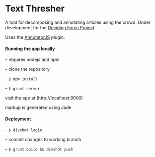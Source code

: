 Text Thresher
=============

A tool for decomposing and annotating articles using the crowd. Under development for the [Deciding Force Project](http://www.decidingforce.org/).

Uses the [AnnotatorJS](http://annotatorjs.org/) plugin.

#### Running the app locally

– requires nodejs and npm

– clone the repository

– `$ npm install`

– `$ grunt server`

visit the app at (http://localhost:9000)

markup is generated using Jade

#### Deployment

– `$ divshot login`

– commit changes to working branch

– `$ grunt build && divshot push`

